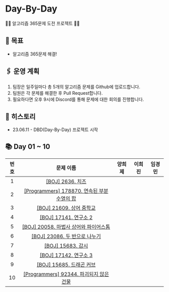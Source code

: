# Day-By-Day

🏃‍♂️ 알고리즘 365문제 도전 프로젝트 🏃‍♀️

## **🥅 목표**

- 알고리즘 365문제 해결!

## **🖇️ 운영 계획**

1. 팀장은 일주일마다 총 5개의 알고리즘 문제를 Github에 업로드합니다.
2. 팀원은 각 문제를 해결한 후 Pull Request합니다.
3. 필요하다면 오후 9시에 Discord를 통해 문제에 대한 회의를 진행합니다.

## **📝 히스토리**

- 23.06.11 - DBD(Day-By-Day) 프로젝트 시작

## **📚 Day 01 ~ 10**

| 번호 |    문제 이름    | 양희제 | 이희진 | 임경민 |
| :-------: | :-------: | :-------: | :-------: | :-------: |
| 1 | [[BOJ] 2636. 치즈](https://www.acmicpc.net/problem/2636) |  |  |  |
| 2 | [[Programmers] 178870. 연속된 부분 수열의 합](https://school.programmers.co.kr/learn/courses/30/lessons/178870) |  |  |  |
| 3 | [[BOJ] 21609. 상어 중학교](https://www.acmicpc.net/problem/21609) |  |  |  |
| 4 | [[BOJ] 17141. 연구소 2](https://www.acmicpc.net/problem/17141) |  |  |  |
| 5 | [[BOJ] 20058. 마법사 상어와 파이어스톰](https://www.acmicpc.net/problem/20058) |  |  |  |
| 6 | [[BOJ] 23086. 두 반으로 나누기](https://www.acmicpc.net/problem/23086) |  |  |  |
| 7 | [[BOJ] 15683. 감시](https://www.acmicpc.net/problem/15683) |  |  |  |
| 8 | [[BOJ] 17142. 연구소 3](https://www.acmicpc.net/problem/17142) |  |  |  |
| 9 | [[BOJ] 15685. 드래곤 커브](https://www.acmicpc.net/problem/15685) |  |  |  |
| 10 | [[Programmers] 92344. 파괴되지 않은 건물](https://school.programmers.co.kr/learn/courses/30/lessons/92344) |  |  |  |
